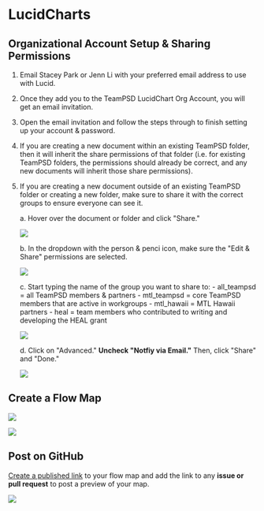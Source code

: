 # LucidCharts

## Organizational Account Setup & Sharing Permissions

1. Email Stacey Park or Jenn Li with your preferred email address to use with Lucid.

2. Once they add you to the TeamPSD LucidChart Org Account, you will get an email invitation.

3. Open the email invitation and follow the steps through to finish setting up your account & password.

4. If you are creating a new document within an existing TeamPSD folder, then it will inherit the share permissions of that folder (i.e. for existing TeamPSD folders, the permissions should already be correct, and any new documents will inherit those share permissions).

5. If you are creating a new document outside of an existing TeamPSD folder or creating a new folder, make sure to share it with the correct groups to ensure everyone can see it.

    a. Hover over the document or folder and click "Share." 
  
    ![](https://user-images.githubusercontent.com/31089501/122831150-4b9a4800-d29e-11eb-8092-c20b2dabd6fc.png)
  
    b. In the dropdown with the person & penci icon, make sure the "Edit & Share" permissions are selected.
    
    ![](https://user-images.githubusercontent.com/31089501/122831229-6d93ca80-d29e-11eb-807e-4d5f47d695c4.png)
    
    c. Start typing the name of the group you want to share to:
       - all_teampsd = all TeamPSD members & partners
       - mtl_teampsd = core TeamPSD members that are active in workgroups
       - mtl_hawaii = MTL Hawaii partners
       - heal = team members who contributed to writing and developing the HEAL grant
    
    ![](https://user-images.githubusercontent.com/31089501/122831589-ec890300-d29e-11eb-9218-533c2f6bdcf5.png)
    
    d. Click on "Advanced." **Uncheck "Notfiy via Email."** Then, click "Share" and "Done."
    
    ![](https://user-images.githubusercontent.com/31089501/122831834-4e496d00-d29f-11eb-8b48-59f5a7f42531.png)


## Create a Flow Map

![](https://user-images.githubusercontent.com/59668647/96020955-a2907900-0e03-11eb-9d36-9e113e6e02e5.png)

![](https://user-images.githubusercontent.com/59668647/96020961-a45a3c80-0e03-11eb-955a-83c695b6b55a.png)

## Post on GitHub

[Create a published link](https://lucidchart.zendesk.com/hc/en-us/articles/115005889683-Video-Publish-your-diagram-to-a-unique-URL) to your flow map and add the link to any **issue or pull request** to post a preview of your map.

![](https://user-images.githubusercontent.com/59668647/96021663-9b1d9f80-0e04-11eb-8a9a-df6df8bfdd8b.png)
